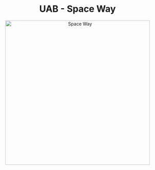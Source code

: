 <h1 align="center">UAB - Space Way</h1>


<p align="center">
  <a href="https://www.youtube.com/watch?v=FfsBgg5n6kA">
    <img src="https://user-images.githubusercontent.com/52050284/135945923-dcbbc5d4-c8b0-4d5e-a7bb-96cc96374b77.png" alt="Space Way" width="450">
  </a>
</p>
